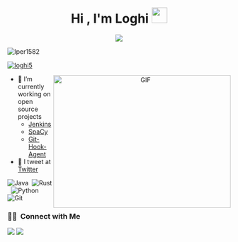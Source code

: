 <h1 align="center">Hi , I'm Loghi <img src="https://media.giphy.com/media/TEnXkcsHrP4YedChhA/giphy.gif" width="35"></h1>
<p align="center">
  <a href="https://github.com/DenverCoder1/readme-typing-svg"><img src="https://readme-typing-svg.herokuapp.com?lines=Senior+Software+Engineer;Open+Source;Java%20|Rust%20|%20Algorithms%20|%20Kubernetes%20|%20MLOps%20;Always%20learning%20new%20things&center=true&width=500&height=50"></a>
</p>

<p align="left"> <img src="https://komarev.com/ghpvc/?username=lper1582&label=Profile%20views&color=0e75b6&style=flat" alt="lper1582" /> </p>

<p align="left"> <a href="https://twitter.com/loghi5" target="blank"><img src="https://img.shields.io/twitter/follow/loghi5?logo=twitter&style=for-the-badge" alt="loghi5" /></a> </p>

<a target="_blank" align="center">
  <img align="right" top="500" height="300" width="400" alt="GIF" src="https://media.giphy.com/media/SWoSkN6DxTszqIKEqv/giphy.gif">
</a>

- 🔭 I’m currently working on open source projects
  - [Jenkins](https://plugins.jenkins.io/machine-learning/)
  - [SpaCy](https://github.com/explosion/spaCy)
  - [Git-Hook-Agent](https://github.com/lper1582/git-hook-agent)
- 🐥 I tweet at [Twitter](https://twitter.com/loghi5)


![Java](https://img.shields.io/badge/%20-Java-red)&nbsp;
![Rust](https://img.shields.io/badge/%20-Rust%20-orange)&nbsp;
![Python](https://img.shields.io/badge/%20-Python-yellow)&nbsp;
![Git](https://img.shields.io/badge/%20-Git-brightgreen)&nbsp;


  
  ### 🤝🏻 &nbsp;Connect with Me

<p align="left">
<a href="https://www.linkedin.com/in/loghi/"><img src="https://img.shields.io/badge/-Loghi%20LinkedIn-0077B5?style=flat&logo=Linkedin&logoColor=white"/></a>
<a href="mailto:loghijiaha@gmail.com"><img src="https://img.shields.io/badge/-loghijiaha@gmail.com-D14836?style=flat&logo=Gmail&logoColor=white"/></a>

</p>
